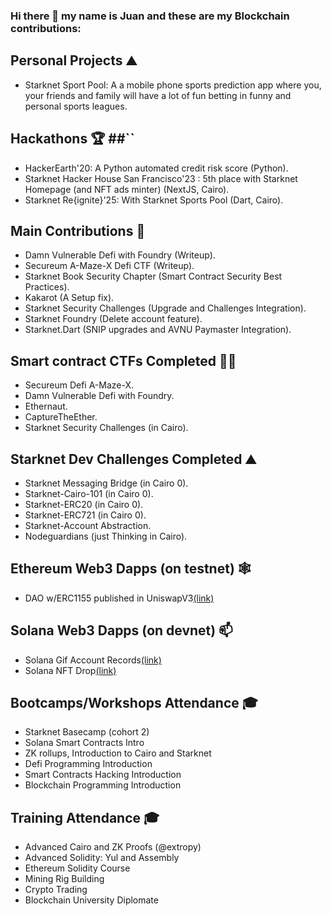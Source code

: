 ### Hi there 👋 my name is Juan and these are my Blockchain contributions:

## Personal Projects :mountain: ##
-	Starknet Sport Pool: A a mobile phone sports prediction app where you, your friends and family will have a lot of fun betting in funny and personal sports leagues.
  
## Hackathons :trophy: ##``
- HackerEarth'20: A Python automated credit risk score (Python). 
- Starknet Hacker House San Francisco'23 : 5th place with Starknet Homepage (and NFT ads minter) (NextJS, Cairo).
- Starknet Re{ignite}'25: With Starknet Sports Pool (Dart, Cairo).
  
## Main Contributions :construction_worker: ##
- Damn Vulnerable Defi with Foundry (Writeup).
- Secureum A-Maze-X Defi CTF (Writeup).
- Starknet Book Security Chapter (Smart Contract Security Best Practices).
- Kakarot (A Setup fix).
- Starknet Security Challenges (Upgrade and Challenges Integration).
- Starknet Foundry (Delete account feature).
- Starknet.Dart (SNIP upgrades and AVNU Paymaster Integration).

## Smart contract CTFs Completed :pirate_flag: ##
- Secureum Defi A-Maze-X.
-	Damn Vulnerable Defi with Foundry.
- Ethernaut.
- CaptureTheEther.
- Starknet Security Challenges (in Cairo).
  
## Starknet Dev Challenges Completed :mountain: ##
- Starknet Messaging Bridge (in Cairo 0).
-	Starknet-Cairo-101 (in Cairo 0).
-	Starknet-ERC20 (in Cairo 0).
-	Starknet-ERC721 (in Cairo 0).
-	Starknet-Account Abstraction.
-	Nodeguardians (just Thinking in Cairo).

## Ethereum Web3 Dapps (on testnet) :spider_web: ##
-	DAO w/ERC1155 published in UniswapV3[(link)](https://jpdao.vercel.app/)

## Solana Web3 Dapps (on devnet) 📫 ##
- Solana Gif Account Records[(link)](https://gifportal-ashen.vercel.app/)
- Solana NFT Drop[(link)](https://jpdrop.vercel.app/)

## Bootcamps/Workshops Attendance 🎓 ##
-	Starknet Basecamp (cohort 2)
-	Solana Smart Contracts Intro
-	ZK rollups, Introduction to Cairo and Starknet
-	Defi Programming Introduction 
-	Smart Contracts Hacking Introduction
-	Blockchain Programming Introduction 

## Training Attendance 🎓 ##
- Advanced Cairo and ZK Proofs (@extropy)
-	Advanced Solidity: Yul and Assembly 
-	Ethereum Solidity Course
-	Mining Rig Building
-	Crypto Trading
- Blockchain University Diplomate

<!--
**rukafe0x/rukafe0x** is a ✨ _special_ ✨ repository because its `README.md` (this file) appears on your GitHub profile.

Here are some ideas to get you started:

- 🔭 I’m currently working on ...
- 🌱 I’m currently learning ...
- 👯 I’m looking to collaborate on ...
- 🤔 I’m looking for help with ...
- 💬 Ask me about ...
- 📫 How to reach me: ...
- 😄 Pronouns: ...
- ⚡ Fun fact: ...
-->
